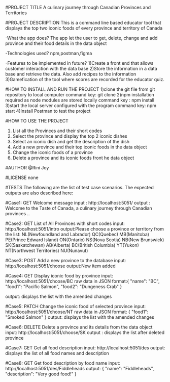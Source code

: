 #PROJECT TITLE
A culinary journey through Canadian Provinces and Territories

#PROJECT DESCRIPTION
This is a command line based educator tool that displays the top two iconic foods of every province and territory of Canada

-What the app does?
The app let the user to get, delete, change and add province and their food details in the data object

-Technologies used?
npm,postman,figma

-Features to be implemented in future?
1)Create a front end that allows customer interaction with the data base
2)Store the information in a data base and retrieve the data. Also add recipes to the information
3)Gamefication of the tool where scores are recorded for the educator quiz.

#HOW TO INSTALL AND RUN THE PROJECT
1)clone the git file from git repository to local computer
command key: git clone
2)npm installation required as node modules are stored locally
command key : npm install
3)start the local server configured with the program
command key: npm start
4)Install Postman to test the project

#HOW TO USE THE PROJECT

1. List all the Provinces and their short codes
2. Select the province and display the top 2 iconic dishes
3. Select an iconic dish and get the description of the dish
4. Add a new province and their top iconic foods in the data object
5. Change the iconic foods of a province
6. Delete a province and its iconic foods front he data object

#AUTHOR
@Rini Joy

#LICENSE
none

#TESTS
The following are the list of test case scenarios. The expected outputs are also described here:

#Case1: GET Welcome message
input : http://localhost:5051/
output : Welcome to the Taste of Canada,
a culinary journey through Canadian provinces ..

#Case2: GET List of All Provinces with short codes
input: http://localhost:5051/intro
output:Please choose a province or territory from the list:
NL(Newfoundland and Labrador)
QC(Quebec)
MB(Manitoba)
PE(Prince Edward Island)
ON(Ontario)
NS(Nova Scotia)
NB(New Brunswick)
SK(Saskatchewan)
AB(Alberta)
BC(British Columbia)
YT(Yukon)
NT(Northwest Territories)
NU(Nunavut)

#Case3: POST Add a new province to the database
input: http://localhost:5051/choose
output:New item added

#Case4: GET Display iconic food by province
input: http://localhost:5051/choose/BC
raw data in JSON format:{
"name": "BC",
"food1": "Pacific Salmon",
"food2": "Dungeness Crab"
}

output: displays the list with the amended changes

#Case5: PATCH Change the iconic food of selected province
input: http://localhost:5051/choose/NT
raw data in JSON format:
{
"food1": "Smoked Salmon"
}
output: displays the list with the amended changes

#Case6: DELETE Delete a province and its details from the data object
input: http://localhost:5051/choose/SK
output : displays the list after deleted province

#Case7: GET Get all food description
input: http://localhost:5051/des
output: displays the list of all food names and description

#Case8: GET Get food description by food name
input: http://localhost:5051/des/Fiddleheads
output: {
"name": "Fiddleheads",
"description": "Very good food!"
}
